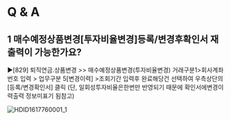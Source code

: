 # Q & A
## 1 매수예정상품변경[투자비율변경]등록/변경후확인서 재출력이 가능한가요?
▶[829] 퇴직연금.상품변경 >> 매수예정상품변경(투자비율변경)
거래구분1>회사계좌번호 입력 > 업무구분 5[변경이력] >조회기간 입력후 완료해당건 선택하여 우측상단의 [등록/변경확인서] 클릭
(단, 일회성투자비율은한번만 반영되기 때문에 확인서에변경이력출력 정보미표기 됨참고)

![HDID1617760001_1](HDID1617760001_1.png)

